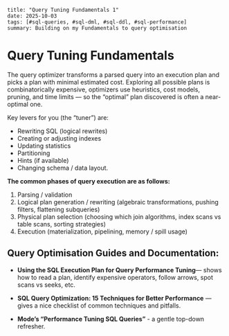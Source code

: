 ```
title: "Query Tuning Fundamentals 1"
date: 2025-10-03
tags: [#sql-queries, #sql-dml, #sql-ddl, #sql-performance]
summary: Building on my Fundamentals to query optimisation
```

# Query Tuning Fundamentals

The query optimizer transforms a parsed query into an execution plan and picks a plan with minimal estimated cost. Exploring all possible plans is combinatorically expensive, optimizers use heuristics, cost models, pruning, and time limits — so the “optimal” plan discovered is often a near-optimal one. 

Key levers for you (the “tuner”) are: 

- Rewriting SQL (logical rewrites) 
- Creating or adjusting indexes 
- Updating statistics 
- Partitioning 
- Hints (if available) 
- Changing schema / data layout.

**The common phases of query execution are as follows:**
1. Parsing / validation
2. Logical plan generation / rewriting (algebraic transformations, pushing filters, flattening subqueries)
3. Physical plan selection (choosing which join algorithms, index scans vs table scans, sorting strategies)
4. Execution (materialization, pipelining, memory / spill usage)

## Query Optimisation Guides and Documentation:

- **Using the SQL Execution Plan for Query Performance Tuning**— shows how to read a plan, identify expensive operators, follow arrows, spot scans vs seeks, etc.
  
- **SQL Query Optimization: 15 Techniques for Better Performance** — gives a nice checklist of common techniques and pitfalls. 
  
- **Mode’s “Performance Tuning SQL Queries”** - a gentle top-down refresher.
